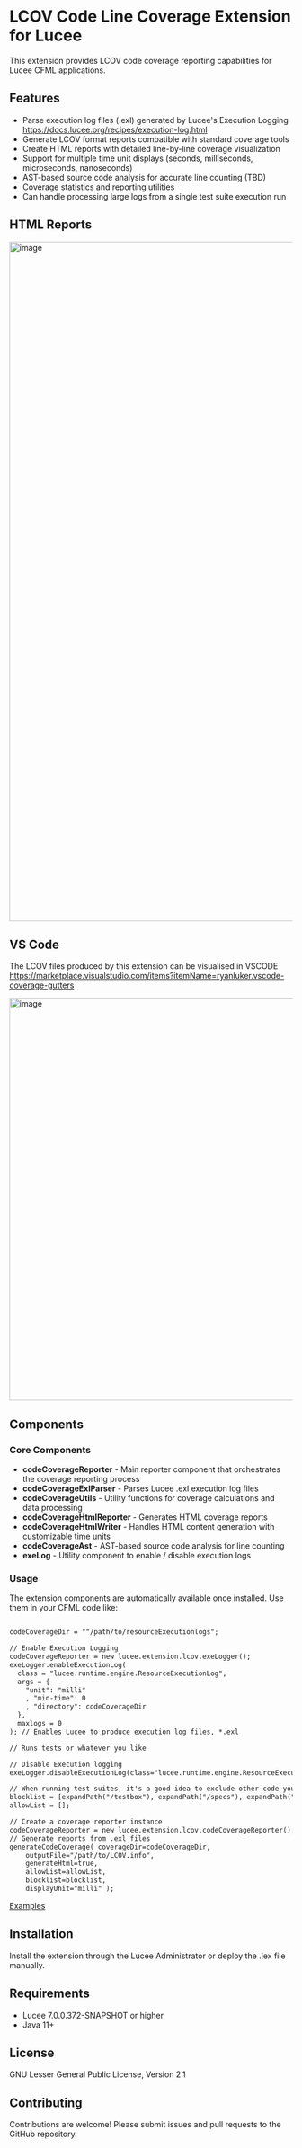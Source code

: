 # LCOV Code Line Coverage Extension for Lucee

This extension provides LCOV code coverage reporting capabilities for Lucee CFML applications.

## Features

- Parse execution log files (.exl) generated by Lucee's Execution Logging https://docs.lucee.org/recipes/execution-log.html
- Generate LCOV format reports compatible with standard coverage tools
- Create HTML reports with detailed line-by-line coverage visualization
- Support for multiple time unit displays (seconds, milliseconds, microseconds, nanoseconds)
- AST-based source code analysis for accurate line counting (TBD)
- Coverage statistics and reporting utilities
- Can handle processing large logs from a single test suite execution run

## HTML Reports

<img width="1242" height="1210" alt="image" src="https://github.com/user-attachments/assets/e23f726a-d0da-4ec0-bb39-d815a362babc" />


## VS Code 

The LCOV files produced by this extension can be visualised in VSCODE
https://marketplace.visualstudio.com/items?itemName=ryanluker.vscode-coverage-gutters

<img width="636" height="717" alt="image" src="https://github.com/user-attachments/assets/e1848c17-47cc-4ef6-b82c-974734e7fbad" />

## Components

### Core Components

- **codeCoverageReporter** - Main reporter component that orchestrates the coverage reporting process
- **codeCoverageExlParser** - Parses Lucee .exl execution log files
- **codeCoverageUtils** - Utility functions for coverage calculations and data processing
- **codeCoverageHtmlReporter** - Generates HTML coverage reports
- **codeCoverageHtmlWriter** - Handles HTML content generation with customizable time units
- **codeCoverageAst** - AST-based source code analysis for line counting
- **exeLog** - Utility component to enable / disable execution logs 

### Usage

The extension components are automatically available once installed. Use them in your CFML code like:

```cfml

codeCoverageDir = ""/path/to/resourceExecutionlogs";

// Enable Execution Logging
codeCoverageReporter = new lucee.extension.lcov.exeLogger();
exeLogger.enableExecutionLog(
  class = "lucee.runtime.engine.ResourceExecutionLog",
  args = {
    "unit": "milli"
    , "min-time": 0
    , "directory": codeCoverageDir
  },
  maxlogs = 0
); // Enables Lucee to produce execution log files, *.exl

// Runs tests or whatever you like

// Disable Execution logging
exeLogger.disableExecutionLog(class="lucee.runtime.engine.ResourceExecutionLog");

// When running test suites, it's a good idea to exclude other code you aren't interested in reporting on
blocklist = [expandPath("/testbox"), expandPath("/specs"), expandPath("{lucee-config}")];
allowList = [];

// Create a coverage reporter instance
codeCoverageReporter = new lucee.extension.lcov.codeCoverageReporter();
// Generate reports from .exl files
generateCodeCoverage( coverageDir=codeCoverageDir,
	outputFile="/path/to/LCOV.info",
	generateHtml=true,
	allowList=allowList,
	blocklist=blocklist,
	displayUnit="milli" );
```

[Examples](examples/coverage.cfm)

## Installation

Install the extension through the Lucee Administrator or deploy the .lex file manually.

## Requirements

- Lucee 7.0.0.372-SNAPSHOT or higher
- Java 11+

## License

GNU Lesser General Public License, Version 2.1

## Contributing

Contributions are welcome! Please submit issues and pull requests to the GitHub repository.
